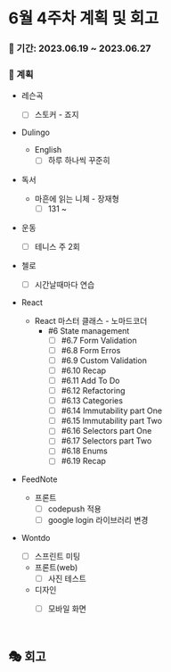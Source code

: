 # 6월 4주차 계획 및 회고

### 📆 기간: 2023.06.19 ~ 2023.06.27

### 📑 계획

- 레슨곡

  - [ ] 스토커 - 죠지
  
- Dulingo
  - English
    - [ ] 하루 하나씩 꾸준히
  
- 독서
  - 마흔에 읽는 니체 - 장재형
    - [ ] 131 ~ 
  
- 운동
  - [ ] 테니스 주 2회
  
- 첼로
  - [ ] 시간날때마다 연습
  
- React
  - React 마스터 클래스 - 노마드코더
    - #6 State management
      - [ ] #6.7 Form Validation
      - [ ] #6.8 Form Erros
      - [ ] #6.9 Custom Validation
      - [ ] #6.10 Recap
      - [ ] #6.11 Add To Do
      - [ ] #6.12 Refactoring
      - [ ] #6.13 Categories
      - [ ] #6.14 Immutability part One
      - [ ] #6.15 Immutability part Two
      - [ ] #6.16 Selectors part One
      - [ ] #6.17 Selectors part Two
      - [ ] #6.18 Enums
      - [ ] #6.19 Recap
  
- FeedNote 
  - 프론트
    - [ ] codepush 적용
    - [ ] google login 라이브러리 변경
  
- Wontdo
  - [ ] 스프린트 미팅
  
  - 프론트(web)
    - [ ] 사진 테스트
  
  - 디자인
    - [ ] 모바일 화면



<br/>

## 🎭 회고
